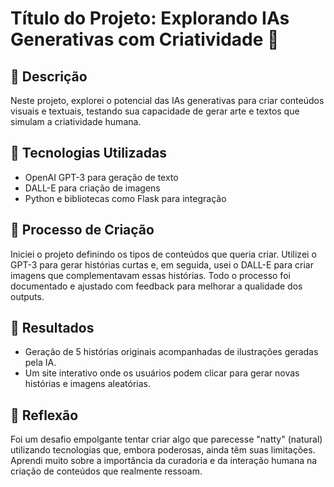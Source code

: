 # Título do Projeto: Explorando IAs Generativas com Criatividade 🎨

## 📒 Descrição
Neste projeto, explorei o potencial das IAs generativas para criar conteúdos visuais e textuais, testando sua capacidade de gerar arte e textos que simulam a criatividade humana.

## 🤖 Tecnologias Utilizadas
- OpenAI GPT-3 para geração de texto
- DALL-E para criação de imagens
- Python e bibliotecas como Flask para integração

## 🧐 Processo de Criação
Iniciei o projeto definindo os tipos de conteúdos que queria criar. Utilizei o GPT-3 para gerar histórias curtas e, em seguida, usei o DALL-E para criar imagens que complementavam essas histórias. Todo o processo foi documentado e ajustado com feedback para melhorar a qualidade dos outputs.

## 🚀 Resultados
- Geração de 5 histórias originais acompanhadas de ilustrações geradas pela IA.
- Um site interativo onde os usuários podem clicar para gerar novas histórias e imagens aleatórias.

## 💭 Reflexão
Foi um desafio empolgante tentar criar algo que parecesse "natty" (natural) utilizando tecnologias que, embora poderosas, ainda têm suas limitações. Aprendi muito sobre a importância da curadoria e da interação humana na criação de conteúdos que realmente ressoam.
